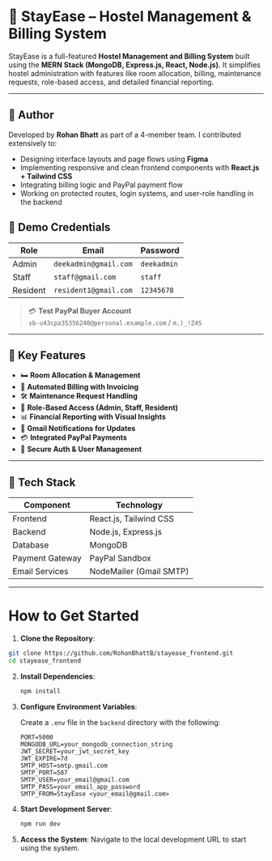 # 🏨 StayEase – Hostel Management & Billing System


StayEase is a full-featured **Hostel Management and Billing System** built using the **MERN Stack (MongoDB, Express.js, React, Node.js)**. It simplifies hostel administration with features like room allocation, billing, maintenance requests, role-based access, and detailed financial reporting.

---

## 👤 Author

Developed by **Rohan Bhatt** as part of a 4-member team. I contributed extensively to:

- Designing interface layouts and page flows using **Figma**
- Implementing responsive and clean frontend components with **React.js + Tailwind CSS**
- Integrating billing logic and PayPal payment flow
- Working on protected routes, login systems, and user-role handling in the backend


## 🔐 Demo Credentials

| Role     | Email                           | Password   |
|----------|---------------------------------|------------|
| Admin    | `deekadmin@gmail.com`           | `deekadmin` |
| Staff    | `staff@gmail.com`               | `staff`     |
| Resident | `resident1@gmail.com`           | `12345678`  |

> 💳 **Test PayPal Buyer Account**  
`sb-u43cpa35356240@personal.example.com` / `m.)_!Z4S`

---

## 🔑 Key Features

- 🛏️ **Room Allocation & Management**
- 🧾 **Automated Billing with Invoicing**
- 🛠️ **Maintenance Request Handling**
- 👥 **Role-Based Access (Admin, Staff, Resident)**
- 📊 **Financial Reporting with Visual Insights**
- 🔔 **Gmail Notifications for Updates**
- 💳 **Integrated PayPal Payments**
- 🔐 **Secure Auth & User Management**

---

## 🧱 Tech Stack

| Component        | Technology              |
|------------------|--------------------------|
| Frontend         | React.js, Tailwind CSS   |
| Backend          | Node.js, Express.js      |
| Database         | MongoDB                  |
| Payment Gateway  | PayPal Sandbox           |
| Email Services   | NodeMailer (Gmail SMTP)  |

---

# How to Get Started

1. **Clone the Repository**:


```bash
git clone https://github.com/RohanBhattB/stayease_frontend.git
cd stayease_frontend
```
2. **Install Dependencies**:

   ```bash
   npm install
   ```

3. **Configure Environment Variables**:

   Create a `.env` file in the `backend` directory with the following:

   ```env
   PORT=5000
   MONGODB_URL=your_mongodb_connection_string
   JWT_SECRET=your_jwt_secret_key
   JWT_EXPIRE=7d
   SMTP_HOST=smtp.gmail.com
   SMTP_PORT=587
   SMTP_USER=your_email@gmail.com
   SMTP_PASS=your_email_app_password
   SMTP_FROM=StayEase <your_email@gmail.com>
   ```

4. **Start Development Server**:

   ```bash
   npm run dev
   ```

5. **Access the System**:
   Navigate to the local development URL to start using the system.
